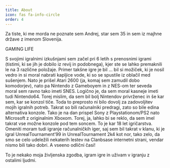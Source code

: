 ```yaml
---
title: About
icon: fas fa-info-circle
order: 4
---
```


Za tiste, ki me morda ne poznate sem Andrej, star sem 35 in sem iz majhne države z imenom Slovenija.

GAMING LIFE

S svojimi igralnimi izkušnjami sem začel pri 6 letih s prenosnimi igrami (tistimi, ki se jih je dobilo iz revij in podobnega), kjer ste se lahko premaknili le na 3 različne položaje. Primer takšne igre je bil … bil si možiček, ki je nosil vedro in si moral nabrati kapljice vode, ki so se spustile iz oblačil med sušenjem. Nato je prišel Atari 2600 (ja, komaj sem zamudil dobo komodorjev), nato pa Nintendo z Gameboyem in z NES-om ter seveda moral sem ravno tako imeti SNES. Logično je, da sem moral kasneje imeti tudi Nintendo64. Torej mislim, da sem bil bolj Nintendov privrženec in še kar sem, kar se konzol tiče. Toda to preprosto ni bilo dovolj za zadovoljitev mojih igralnih potreb. Takrat so bili računalniki predragi, zato so bile edina alternativa konzole. Tako je na dan prispel Sony z Playstationom/PS2 nato MIcrosoft z originalnim Xboxom. Torej, ja, lahko bi se reklo, da sem imel takrat vse možne konzole pod tem soncem. To je kar 18 let igričarstva. Omeniti moram tudi igranje računalničkih iger, saj sem bil takrat v klanu, ki je igral UnrealTournament’99 in UnrealTournament 2k4 kot nor, tako zelo, da smo se celo udeležili nekaterih lestev na Clanbsase internetni strani, vendar nismo bili tako dobri. A vseeno odlični časi!

To je nekako moja življenska zgodba, igram igre in uživam v igranju z ostalimi ljudmi.
